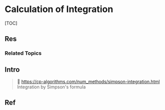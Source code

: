 # Calculation of Integration

[TOC]



## Res
### Related Topics



## Intro

> 🔗 https://cp-algorithms.com/num_methods/simpson-integration.html
> Integration by Simpson's formula



## Ref
